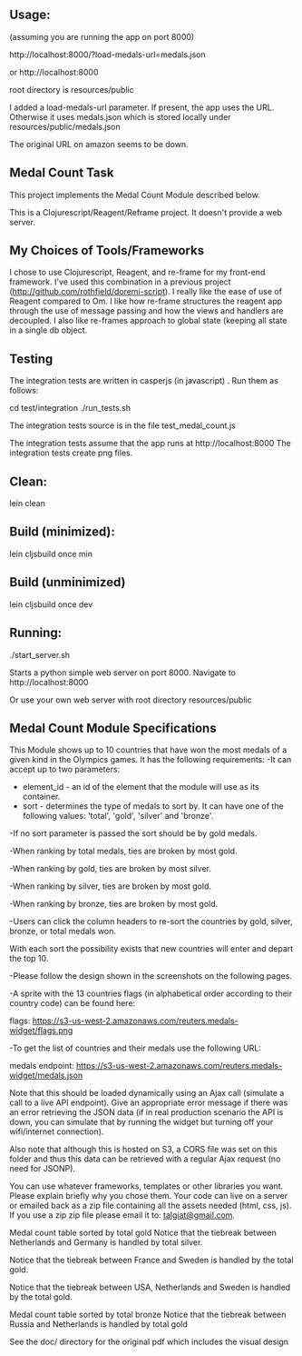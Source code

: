 Usage:
-----

(assuming you are running the app on port 8000)

http://localhost:8000/?load-medals-url=medals.json

or
 http://localhost:8000

root directory is resources/public

I added a load-medals-url parameter. If present, the app uses the URL.
Otherwise it uses medals.json which is stored locally under 
resources/public/medals.json

The original URL on amazon seems to be down.


Medal Count Task
----------------

This project implements the Medal Count Module described below.
    
This is a Clojurescript/Reagent/Reframe project. It doesn't provide a web server.

My Choices of Tools/Frameworks
------------------------

I chose to use Clojurescript, Reagent, and re-frame for my front-end framework. I've used this combination in a previous project (http://github.com/rothfield/doremi-script). I really like the ease of use of Reagent compared to Om. I like how re-frame structures the reagent app through the use of message passing and how the views and handlers are decoupled. I also like re-frames approach to global state (keeping all state in a single db object.

Testing
-------

The integration tests are written in casperjs (in javascript)
. Run them as follows:

cd test/integration
./run_tests.sh

The integration tests source is in the file test_medal_count.js

The integration tests assume that the app runs at http://localhost:8000
The integration tests create png files.

Clean:
-----

lein clean

Build (minimized):
--------

lein cljsbuild once min

Build (unminimized)
------------------
lein cljsbuild once dev 

Running:
-------

./start_server.sh

Starts a python simple web server on port 8000.
Navigate to http://localhost:8000

Or use your own web server with root directory resources/public


Medal Count Module Specifications
---------------------------------

This Module shows up to 10 countries that have won the most  medals of a given kind in the Olympics games.  It has the  following requirements:
-It can accept up to two parameters: 

- element_id - an id of the element that the module will use  as its  container. 
- sort - determines the type of medals to sort by. It can have 
one of the  following values: 'total', 'gold', 'silver' and 
'bronze'. 

-If no sort parameter is passed the sort should be by gold 
medals.

-When ranking by total medals, ties are broken by most 
gold.

-When ranking by gold, ties are broken by most silver. 

-When ranking by silver, ties are broken by most gold. 

-When ranking by bronze, ties are broken by most gold. 

-Users can click the column headers to re-sort the 
countries by gold, silver,  bronze, or total medals won. 

With each sort the possibility exists that new  countries 
will enter and depart the top 10. 

-Please follow the design shown in the screenshots on the 
following pages. 

-A sprite with the 13 countries flags (in alphabetical order 
according to their country code) can be found here: 

flags: https://s3-us-west-2.amazonaws.com/reuters.medals-widget/flags.png

-To get the list of countries and their medals use the 
following URL:

medals endpoint:
https://s3-us-west-2.amazonaws.com/reuters.medals-widget/medals.json


Note that this should be loaded dynamically using an Ajax 
call (simulate a call to a live API endpoint). Give an 
appropriate error message if there was an error 
retrieving the JSON data (if in real production scenario 
the API is down, you can simulate that by running the 
widget but turning off your wifi/internet connection). 

Also note that although this is hosted on S3, a CORS file 
was set on this folder and thus this data can be retrieved 
with a regular Ajax request (no need for JSONP). 

You can use whatever frameworks, templates or other libraries  you want. Please explain briefly why you chose them.  Your  code can live on a server or emailed back as a zip file containing all the assets needed (html, css, js). If you use a zip 
zip file please email it to: talgiat@gmail.com.

Medal count table sorted by total gold 
Notice that the tiebreak between Netherlands and Germany is 
handled by total silver. 

Notice that the tiebreak between France and Sweden is 
handled by the total gold. 

Notice that the tiebreak between USA, Netherlands and 
Sweden is handled by the total gold. 

Medal count table sorted by total bronze 
Notice that the tiebreak between Russia and Netherlands is 
handled by total gold 

See the doc/ directory for the original pdf which includes the visual design 


